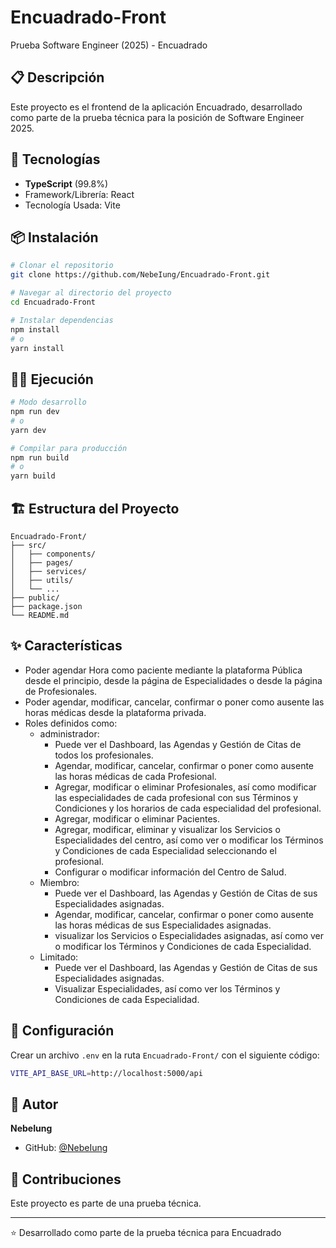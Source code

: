 # Encuadrado-Front

Prueba Software Engineer (2025) - Encuadrado

## 📋 Descripción

Este proyecto es el frontend de la aplicación Encuadrado, desarrollado como parte de la prueba técnica para la posición de Software Engineer 2025.

## 🚀 Tecnologías

- **TypeScript** (99.8%)
- Framework/Librería: React
- Tecnología Usada: Vite

## 📦 Instalación

```bash
# Clonar el repositorio
git clone https://github.com/NebeIung/Encuadrado-Front.git

# Navegar al directorio del proyecto
cd Encuadrado-Front

# Instalar dependencias
npm install
# o
yarn install
```

## 🏃‍♂️ Ejecución

```bash
# Modo desarrollo
npm run dev
# o
yarn dev

# Compilar para producción
npm run build
# o
yarn build
```

## 🏗️ Estructura del Proyecto

```
Encuadrado-Front/
├── src/
│   ├── components/
│   ├── pages/
│   ├── services/
│   ├── utils/
│   └── ...
├── public/
├── package.json
└── README.md
```

## ✨ Características

- Poder agendar Hora como paciente mediante la plataforma Pública desde el principio, desde la página de Especialidades o desde la página de Profesionales.
- Poder agendar, modificar, cancelar, confirmar o poner como ausente las horas médicas desde la plataforma privada.
- Roles definidos como:
  - administrador:
    - Puede ver el Dashboard, las Agendas y Gestión de Citas de todos los profesionales.
    - Agendar, modificar, cancelar, confirmar o poner como ausente las horas médicas de cada Profesional.
    - Agregar, modificar o eliminar Profesionales, así como modificar las especialidades de cada profesional con sus Términos y Condiciones y los horarios de cada especialidad del profesional.
    - Agregar, modificar o eliminar Pacientes.
    - Agregar, modificar, eliminar y visualizar los Servicios o Especialidades del centro, así como ver o modificar los Términos y Condiciones de cada Especialidad seleccionando el profesional.
    - Configurar o modificar información del Centro de Salud.
  - Miembro:
    - Puede ver el Dashboard, las Agendas y Gestión de Citas de sus Especialidades asignadas.
    - Agendar, modificar, cancelar, confirmar o poner como ausente las horas médicas de sus Especialidades asignadas.
    - visualizar los Servicios o Especialidades asignadas, así como ver o modificar los Términos y Condiciones de cada Especialidad.
  - Limitado:
    - Puede ver el Dashboard, las Agendas y Gestión de Citas de sus Especialidades asignadas.
    - Visualizar Especialidades, así como ver los Términos y Condiciones de cada Especialidad.

## 🔧 Configuración

Crear un archivo ```.env``` en la ruta ```Encuadrado-Front/``` con el siguiente código:

```bash
VITE_API_BASE_URL=http://localhost:5000/api
```

## 👤 Autor

**NebeIung**

- GitHub: [@NebeIung](https://github.com/NebeIung)

## 🤝 Contribuciones

Este proyecto es parte de una prueba técnica.

---

⭐️ Desarrollado como parte de la prueba técnica para Encuadrado
